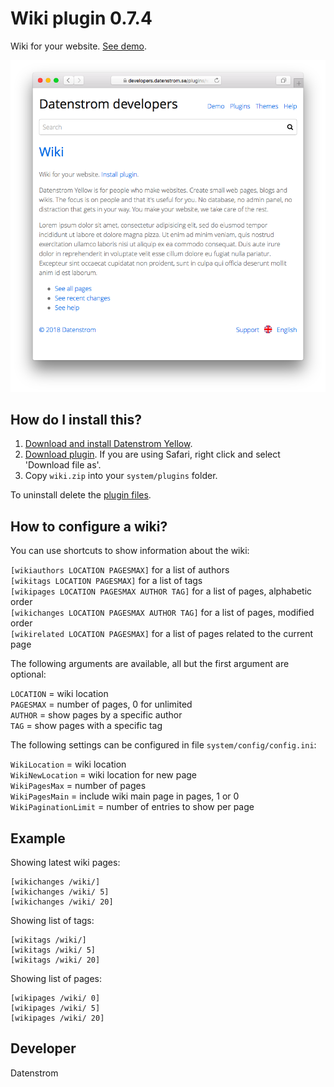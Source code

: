 Wiki plugin 0.7.4
=================
Wiki for your website. [See demo](https://developers.datenstrom.se/plugins/wiki/).

<p align="center"><img src="wiki-screenshot.png?raw=true" alt="Screenshot"></p>

## How do I install this?

1. [Download and install Datenstrom Yellow](https://github.com/datenstrom/yellow/).
2. [Download plugin](https://github.com/datenstrom/yellow-plugins/raw/master/zip/wiki.zip). If you are using Safari, right click and select 'Download file as'.
3. Copy `wiki.zip` into your `system/plugins` folder.

To uninstall delete the [plugin files](update.ini).

## How to configure a wiki?

You can use shortcuts to show information about the wiki:

`[wikiauthors LOCATION PAGESMAX]` for a list of authors  
`[wikitags LOCATION PAGESMAX]` for a list of tags  
`[wikipages LOCATION PAGESMAX AUTHOR TAG]` for a list of pages, alphabetic order  
`[wikichanges LOCATION PAGESMAX AUTHOR TAG]` for a list of pages, modified order  
`[wikirelated LOCATION PAGESMAX]` for a list of pages related to the current page    

The following arguments are available, all but the first argument are optional:

`LOCATION` = wiki location  
`PAGESMAX` = number of pages, 0 for unlimited  
`AUTHOR` = show pages by a specific author  
`TAG` = show pages with a specific tag  

The following settings can be configured in file `system/config/config.ini`:

`WikiLocation` = wiki location  
`WikiNewLocation` = wiki location for new page  
`WikiPagesMax` = number of pages  
`WikiPagesMain` = include wiki main page in pages, 1 or 0  
`WikiPaginationLimit` = number of entries to show per page  

## Example

Showing latest wiki pages:

    [wikichanges /wiki/]
    [wikichanges /wiki/ 5]
    [wikichanges /wiki/ 20]

Showing list of tags:

    [wikitags /wiki/]
    [wikitags /wiki/ 5]
    [wikitags /wiki/ 20]

Showing list of pages:

    [wikipages /wiki/ 0]
    [wikipages /wiki/ 5]
    [wikipages /wiki/ 20]

## Developer

Datenstrom
